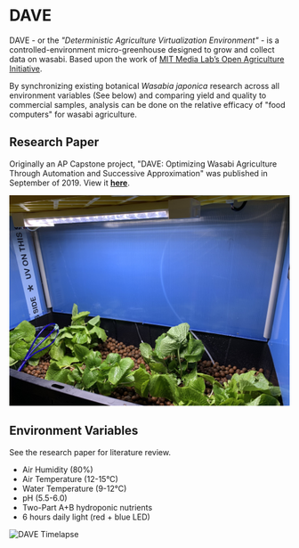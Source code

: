 # DAVE

DAVE - or the *"Deterministic Agriculture Virtualization Environment"* - is a controlled-environment micro-greenhouse designed to grow and collect data on wasabi. Based upon the work of [MIT Media Lab’s Open Agriculture Initiative](https://www.media.mit.edu/groups/open-agriculture-openag/overview/).

By synchronizing existing botanical *Wasabia japonica* research across all environment variables (See below) and comparing yield and quality to commercial samples, analysis can be done on the relative efficacy of "food computers" for wasabi agriculture.

## Research Paper

Originally an AP Capstone project, "DAVE: Optimizing Wasabi Agriculture Through Automation and Successive Approximation" was published in September of 2019. View it [**here**](https://www.researchgate.net/publication/344294857_DAVE_Optimizing_Wasabi_Agriculture_Through_Automation_and_Successive_Approximation).

![DAVE Construction](./src/DAVEConstruction.jpeg)

## Environment Variables
See the research paper for literature review.

- Air Humidity (80%)
- Air Temperature (12-15°C)
- Water Temperature (9-12°C)
- pH (5.5-6.0)
- Two-Part A+B hydroponic nutrients
- 6 hours daily light (red + blue LED)

![DAVE Timelapse](./src/Timelapse30.gif)